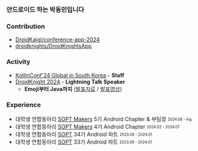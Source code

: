 ### 안드로이드 하는 박동민입니다    

### **Contribution**
- [DroidKaigi/conference-app-2024](https://github.com/DroidKaigi/conference-app-2024/pull/293)
- [droidknights/DroidKnightsApp](https://github.com/droidknights/DroidKnightsApp/pulls?q=is%3Apr+assignee%3Achattymin+)


### **Activity**
- [KotlinConf'24 Global in South Korea](https://festa.io/events/5375) - **Staff**
- [DroidKnight 2024](https://festa.io/events/4990) - **Lightning Talk Speaker**
  - **Emoji부터 Java까지** ([발표자료](https://speakerdeck.com/chattymin/2024-droidknight-lightningtalk) / [발표영상](https://www.youtube.com/watch?v=8Daphck1LDE))


### **Experience**
* 대학생 연합동아리 [SOPT Makers](https://github.com/sopt-makers) 5기 Android Chapter & 부팀장 <sub><sup>2024.08 - ing</sup></sub>   
* 대학생 연합동아리 [SOPT Makers](https://github.com/sopt-makers) 4기 Android Chapter <sub><sup>2024.02 - 2024.07</sup></sub>   
* 대학생 연합동아리 [SOPT](https://sopt.org/) 34기 Android 파트 <sub><sup>2023.09 - 2024.01</sup></sub>   
* 대학생 연합동아리 [SOPT](https://sopt.org/) 33기 Android 파트 <sub><sup>2023.09 - 2024.01</sup></sub>   
